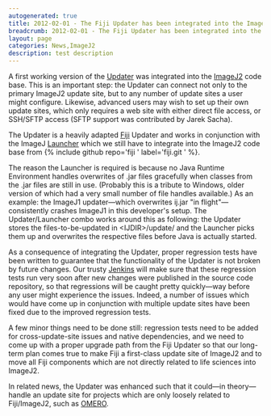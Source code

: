 ```yaml
---
autogenerated: true
title: 2012-02-01 - The Fiji Updater has been integrated into the ImageJ2 code base
breadcrumb: 2012-02-01 - The Fiji Updater has been integrated into the ImageJ2 code base
layout: page
categories: News,ImageJ2
description: test description
---
```


A first working version of the [Updater](Updater "wikilink") was integrated into the [ImageJ2](ImageJ2 "wikilink") code base. This is an important step: the Updater can connect not only to the primary ImageJ2 update site, but to any number of update sites a user might configure. Likewise, advanced users may wish to set up their own update sites, which only requires a web site with either direct file access, or SSH/SFTP access (SFTP support was contributed by Jarek Sacha).

The Updater is a heavily adapted [Fiji](Fiji "wikilink") Updater and works in conjunction with the ImageJ [Launcher](Launcher "wikilink") which we still have to integrate into the ImageJ2 code base from {% include github repo='fiji ' label='fiji.git ' %}.

The reason the Launcher is required is because no Java Runtime Environment handles overwrites of .jar files gracefully when classes from the .jar files are still in use. (Probably this is a tribute to Windows, older version of which had a very small number of file handles available.) As an example: the ImageJ1 updater—which overwrites ij.jar "in flight"—consistently crashes ImageJ1 in this developer's setup. The Updater/Launcher combo works around this as following: the Updater stores the files-to-be-updated in \<IJDIR\>/update/ and the Launcher picks them up and overwrites the respective files before Java is actually started.

As a consequence of integrating the Updater, proper regression tests have been written to guarantee that the functionality of the Updater is not broken by future changes. Our trusty [Jenkins](Jenkins "wikilink") will make sure that these regression tests run very soon after new changes were published in the source code repository, so that regressions will be caught pretty quickly—way before any user might experience the issues. Indeed, a number of issues which would have come up in conjunction with multiple update sites have been fixed due to the improved regression tests.

A few minor things need to be done still: regression tests need to be added for cross-update-site issues and native dependencies, and we need to come up with a proper upgrade path from the Fiji Updater so that our long-term plan comes true to make Fiji a first-class update site of ImageJ2 and to move all Fiji components which are not directly related to life sciences into ImageJ2.

In related news, the Updater was enhanced such that it could—in theory—handle an update site for projects which are only loosely related to Fiji/ImageJ2, such as [OMERO](OMERO "wikilink").

 
